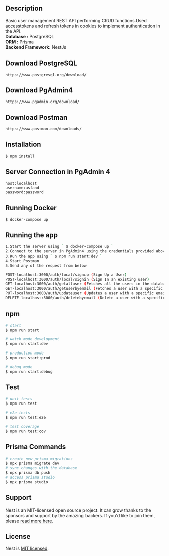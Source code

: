 
## Description
Basic user management REST API performing CRUD functions.Used accesstokens and refresh tokens in cookies to implement authentication in the API.<br>
<b>Database :</b> PostgreSQL<br>
<b>ORM :</b> Prisma<br>
<b>Backend Framework:</b> NestJs


## Download PostgreSQL
```
https://www.postgresql.org/download/
```
## Download PgAdmin4
```
https://www.pgadmin.org/download/
```
## Download Postman
```
https://www.postman.com/downloads/
```

## Installation

```bash
$ npm install
```
## Server Connection in PgAdmin 4
```
host:localhost
username:asfand
password:password
```

## Running Docker
```bash
$ docker-compose up
```
## Running the app

```bash
1.Start the server using ` $ docker-compose up ` 
2.Connect to the server in PgAdmin4 using the credentials provided above.
3.Run the app using ` $ npm run start:dev `
4.Start Postman
5.Send any of the request from below

POST-localhost:3000/auth/local/signup (Sign Up a User)
POST-localhost:3000/auth/local/signin (Sign In an existing user)
GET-localhost:3000/auth/getalluser (Fetches all the users in the database)
GET-localhost:3000/auth/getuserbyemail (Fetches a user with a specific email in parameters)
PUT-localhost:3000/auth/updateuser (Updates a user with a specific email passed in parameters)
DELETE-localhost:3000/auth/deletebyemail (Delete a user with a specific email passed in the parameters)
```
## npm
```bash
# start
$ npm run start

# watch mode development
$ npm run start:dev

# production mode
$ npm run start:prod

# debug mode
$ npm run start:debug
```

## Test

```bash
# unit tests
$ npm run test

# e2e tests
$ npm run test:e2e

# test coverage
$ npm run test:cov
```
## Prisma Commands
```bash
# create new prisma migrations
$ npx prisma migrate dev
# sync changes with the database
$ npx prisma db push
# access prisma studio
$ npx prisma studio
```


## Support

Nest is an MIT-licensed open source project. It can grow thanks to the sponsors and support by the amazing backers. If you'd like to join them, please [read more here](https://docs.nestjs.com/support).

## License

Nest is [MIT licensed](LICENSE).

